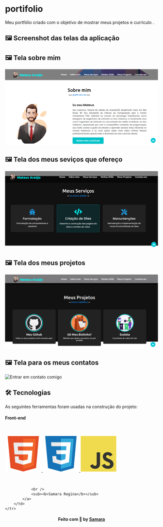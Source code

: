 # portifolio
Meu portfólio criado com o objetivo de mostrar meus projetos e currículo .

## 🖼 Screenshot das telas da aplicação 
## 🖼 Tela sobre mim

 <img src="images/sobremim.png" alt="Sobre mim"> 

## 🖼 Tela dos meus seviços que ofereço 

 <img src="images/meuservico.png" alt="Tela de meus Servuços"> 

## 🖼 Tela dos meus projetos

 <img src="images/projetos.png" alt="Tela de meus projetos"> 

## 🖼 Tela para os meus contatos

 <img src="images/contatos.png" alt="Entrar em contato comigo">
  
## 🛠 Tecnologias

As seguintes ferramentas foram usadas na construção do projeto:

#### **Front-end** 
<br>
<p align="left">

  <a href="https://developer.mozilla.org/pt-BR/docs/Web/HTML" target="_blank">
    <img
      src="https://raw.githubusercontent.com/devicons/devicon/master/icons/html5/html5-original.svg"
      alt="HTML5"
      width="120"
      height="120"
    />
  </a>

  <a href="https://developer.mozilla.org/pt-BR/docs/Web/CSS" target="_blank">
    <img
      src="https://raw.githubusercontent.com/devicons/devicon/master/icons/css3/css3-original.svg"
      alt="Css3"
      width="120"
      height="120"
    />
  </a>
  <a
    href="https://developer.mozilla.org/en-US/docs/Web/JavaScript"
    target="_blank"
  >
    <img
      src="https://raw.githubusercontent.com/devicons/devicon/master/icons/javascript/javascript-original.svg"
      alt="javascript"
      width="120"
      height="120"
    />
  </a>
  
</p>

<br>




                <br />
                <sub><b>Samara Regina</b></sub>
            </a>
        </td>    
    </tr>
</table>
<h4 align="center">
   Feito com 💜 by  <a href="" target="_blank"> Samara </a>
</h4>
